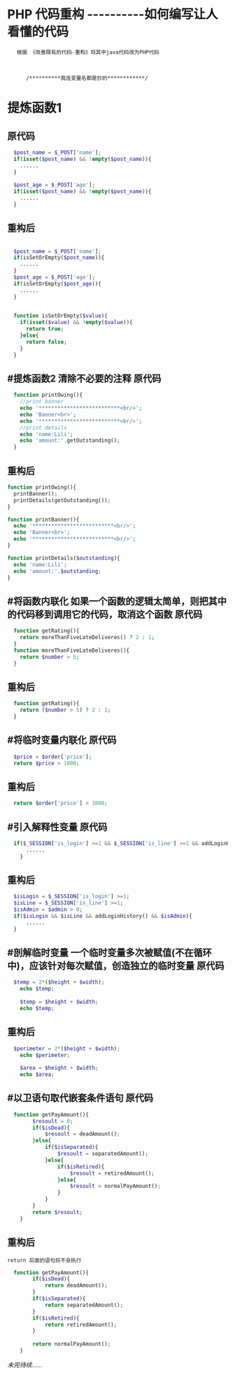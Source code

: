 # PHP 代码重构 ----------如何编写让人看懂的代码
       根据 《改善既有的代码-重构》将其中java代码改为PHP代码
       
       
       
          /**********我连变量名都是抄的************/

# 提炼函数1
原代码
------
```php
  $post_name = $_POST['name'];
  if(isset($post_name) && !empty($post_name)){
    ......
  }
  
  $post_age = $_POST['age'];
  if(isset($post_name) && !empty($post_name)){
    ......
  }
```
重构后
------
```php
  
  $post_name = $_POST['name'];
  if(isSetOrEmpty($post_name)){
    ......
  }
  $post_age = $_POST['age'];
  if(isSetOrEmpty($post_age)){
    ......
  }
   

  function isSetOrEmpty($value){
    if(isset($value) && !empty($value)){
      return true;
    }else{
      return false;
    }
  }
```
#提炼函数2 清除不必要的注释
原代码
------
```php
  function printOwing(){
    //print banner
    echo '**************************<br/>';
    echo 'Banner<br>';
    echo '**************************<br/>';
    //print details
    echo 'name:Lili';
    echo 'amount:'.getOutstanding();
  }
```
重构后
------
```php
function printOwing(){
  printBanner();
  printDetails(getOutstanding());
}

function printBanner(){
  echo '**************************<br/>';
  echo 'Banner<br>';
  echo '**************************<br/>';
}

function printDetails($outstanding){
  echo 'name:Lili';
  echo 'amount:'.$outstanding;
}
```
#将函数内联化
    如果一个函数的逻辑太简单，则把其中的代码移到调用它的代码，取消这个函数
原代码
------
```php
  function getRating(){
    return moreThanFiveLateDeliveres() ? 2 : 1;
  }
  function moreThanFiveLateDeliveres(){
    return $number > 5;
  }
```
重构后
------
```php
  function getRating(){
    return ($number > 5) ? 2 : 1;
  }
```
#将临时变量内联化
原代码
------
```php
  $price = $order['price'];
  return $price > 1000; 
```
重构后
------
```php
  return $order['price'] > 1000;
```
#引入解释性变量
原代码
------
```php
  if($_SESSION['is_login'] >=1 && $_SESSION['is_line'] >=1 && addLoginHistory() && $admin > 0){
	  ......
	}
```
重构后
------
```php
  $isLogin = $_SESSION['is_login'] >=1;
  $isLine = $_SESSION['is_line'] >=1;
  $isAdmin = $admin > 0;
  if($isLogin && $isLine && addLoginHistory() && $isAdmin){
      ......
  }
```
#剖解临时变量
    一个临时变量多次被赋值(不在循环中)，应该针对每次赋值，创造独立的临时变量
原代码
------
```php
  $temp = 2*($height + $width);
	echo $temp;
  
	$temp = $height + $width;
	echo $temp;
```
重构后
------
```php
  $perimeter = 2*($height + $width);
	echo $perimeter;
  
	$area = $height + $width;
	echo $area;
```
#以卫语句取代嵌套条件语句
原代码
------
```php
  function getPayAmount(){
	    $resoult = 0;
	    if($isDead){
	        $resoult = deadAmount();
	    }else{
	        if($isSeparated){
	            $resoult = separatedAmount();
	        }else{
	            if($isRetired){
	                $resoult = retiredAmount();
	            }else{
	                $resoult = normalPayAmount();
	            }
	        }
	    }
	    return $resoult;
	}
```
重构后
------
    return 后面的语句将不会执行
```php
  function getPayAmount(){
	    if($isDead){
	        return deadAmount();
	    }
	    if($isSeparated){
	        return separatedAmount();
	    }
	    if($isRetired){
	        return retiredAmount();
	    }
	    
	    return normalPayAmount();
	}
```

*未完待续......*

